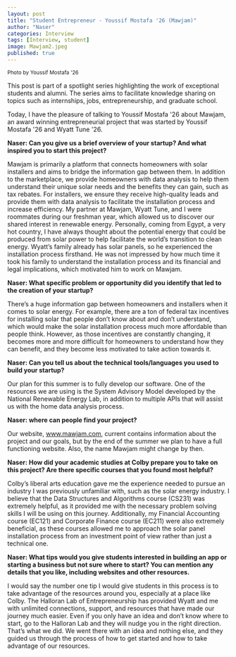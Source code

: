 ```yaml
---
layout: post
title: "Student Entrepreneur - Youssif Mostafa '26 (Mawjam)"
author: "Naser"
categories: Interview
tags: [Interview, student]
image: Mawjam2.jpeg
published: true
---
```

<meta name="image" property="og:image" content="https://nalmadi.github.io/assets/img/Mawjam2.jpeg">
<sup>Photo by Youssif Mostafa '26</sup>
  

This post is part of a spotlight series highlighting the work of exceptional students and alumni.  The series aims to facilitate knowledge sharing on topics such as internships, jobs, entrepreneurship, and graduate school.  


Today, I have the pleasure of talking to Youssif Mostafa '26 about Mawjam, an award winning entrepreneurial project that was started by Youssif Mostafa '26 and Wyatt Tune '26.


**Naser: Can you give us a brief overview of your startup? And what inspired you to start this project?**


Mawjam is primarily a platform that connects homeowners with solar installers and aims to bridge the information gap between them. In addition to the marketplace, we provide homeowners with data analysis to help them understand their unique solar needs and the benefits they can gain, such as tax rebates. For installers, we ensure they receive high-quality leads and provide them with data analysis to facilitate the installation process and increase efficiency. My partner at Mawjam, Wyatt Tune, and I were roommates during our freshman year, which allowed us to discover our shared interest in renewable energy. Personally, coming from Egypt, a very hot country, I have always thought about the potential energy that could be produced from solar power to help facilitate the world’s transition to clean energy. Wyatt’s family already has solar panels, so he experienced the installation process firsthand. He was not impressed by how much time it took his family to understand the installation process and its financial and legal implications, which motivated him to work on Mawjam.


**Naser: What specific problem or opportunity did you identify that led to the creation of your startup?**


There’s a huge information gap between homeowners and installers when it comes to solar energy. For example, there are a ton of federal tax incentives for installing solar that people don’t know about and don’t understand, which would make the solar installation process much more affordable than people think. However, as those incentives are constantly changing, it becomes more and more difficult for homeowners to understand how they can benefit, and they become less motivated to take action towards it.


**Naser: Can you tell us about the technical tools/languages you used to build your startup?**


Our plan for this summer is to fully develop our software. One of the resources we are using is the System Advisory Model developed by the National Renewable Energy Lab, in addition to multiple APIs that will assist us with the home data analysis process.


**Naser: where can people find your project?**


Our website, www.mawjam.com, current contains information about the project and our goals, but by the end of the summer we plan to have a full functioning website.
Also, the name Mawjam might change by then.


**Naser: How did your academic studies at Colby prepare you to take on this project? Are there
specific courses that you found most helpful?**


Colby’s liberal arts education gave me the experience needed to pursue an industry I was previously unfamiliar with, such as the solar energy industry. I believe that the Data Structures and Algorithms course (CS231) was extremely helpful, as it provided me with the necessary problem solving skills I will be using on this journey. Additionally, my Financial Accounting course (EC121) and Corporate Finance course (EC211) were also extremely beneficial, as these courses allowed me to approach the solar panel installation process from an investment point of view rather than just a technical one.


**Naser: What tips would you give students interested in building an app or starting a business but not
sure where to start? You can mention any details that you like, including websites and other
resources.**


I would say the number one tip I would give students in this process is to take advantage of the
resources around you, especially at a place like Colby. The Halloran Lab of Entrepreneurship has
provided Wyatt and me with unlimited connections, support, and resources that have made our
journey much easier. Even if you only have an idea and don’t know where to start, go to the Halloran
Lab and they will nudge you in the right direction. That’s what we did. We went there with an idea and
nothing else, and they guided us through the process of how to get started and how to take
advantage of our resources.
